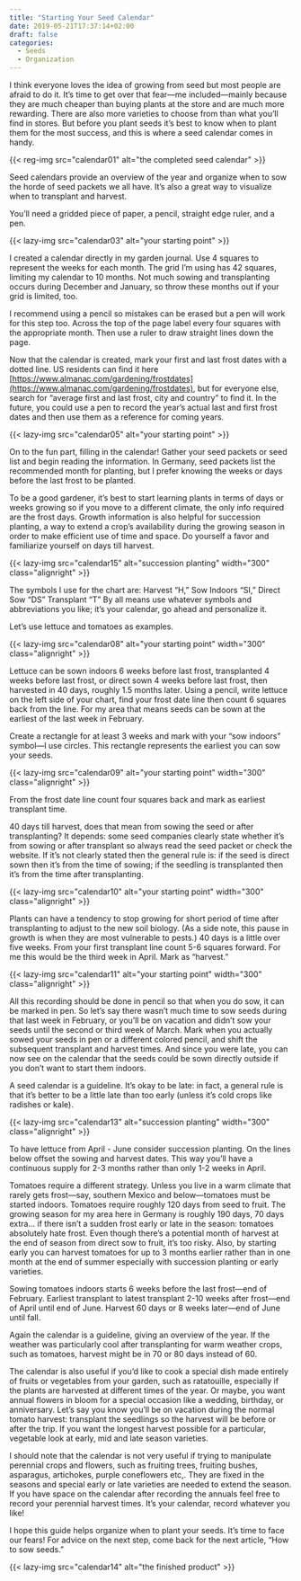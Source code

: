 ```yaml
---
title: "Starting Your Seed Calendar"
date: 2019-05-21T17:37:14+02:00
draft: false
categories:
  - Seeds
  - Organization
---
```

I think everyone loves the idea of growing from seed but most people are afraid to do it. It’s time to get over that fear—me included—mainly because they are much cheaper than buying plants at the store and are much more rewarding. There are also more varieties to choose from than what you’ll find in stores. But before you plant seeds it’s best to know when to plant them for the most success, and this is where a seed calendar comes in handy.

{{< reg-img src="calendar01" alt="the completed seed calendar" >}}

Seed calendars provide an overview of the year and organize when to sow the horde of seed packets we all have. It’s also a great way to visualize when to transplant and harvest.

You’ll need a gridded piece of paper, a pencil, straight edge ruler, and a pen.

{{< lazy-img src="calendar03" alt="your starting point" >}}

I created a calendar directly in my garden journal. Use 4 squares to represent the weeks for each month. The grid I’m using has 42 squares, limiting my calendar to 10 months. Not much sowing and transplanting occurs during December and January, so throw these months out if your grid is limited, too.

I recommend using a pencil so mistakes can be erased but a pen will work for this step too. Across the top of the page label every four squares with the appropriate month. Then use a ruler to draw straight lines down the page.

Now that the calendar is created, mark your first and last frost dates with a dotted line. US residents can find it here [https://www.almanac.com/gardening/frostdates](https://www.almanac.com/gardening/frostdates), but for everyone else, search for “average first and last frost, city and country” to find it. In the future, you could use a pen to record the year’s actual last and first frost dates and then use them as a reference for coming years.

{{< lazy-img src="calendar05" alt="your starting point" >}}

On to the fun part, filling in the calendar! Gather your seed packets or seed list and begin reading the information. In Germany, seed packets list the recommended month for planting, but I prefer knowing the weeks or days before the last frost to be planted.

To be a good gardener, it’s best to start learning plants in terms of days or weeks growing so if you move to a different climate, the only info required are the frost days. Growth information is also helpful for succession planting, a way to extend a crop’s availability during the growing season in order to make efficient use of time and space. Do yourself a favor and familiarize yourself on days till harvest.

{{< lazy-img src="calendar15" alt="succession planting" width="300" class="alignright" >}}

The symbols I use for the chart are: Harvest “H,” Sow Indoors “SI,” Direct Sow “DS” Transplant “T” By all means use whatever symbols and abbreviations you like; it’s your calendar, go ahead and personalize it.

Let’s use lettuce and tomatoes as examples.

{{< lazy-img src="calendar08" alt="your starting point" width="300" class="alignright" >}}

Lettuce can be sown indoors 6 weeks before last frost, transplanted 4 weeks before last frost, or direct sown 4 weeks before last frost, then harvested in 40 days, roughly 1.5 months later. Using a pencil, write lettuce on the left side of your chart, find your frost date line then count 6 squares back from the line. For my area that means seeds can be sown at the earliest of the last week in February.

Create a rectangle for at least 3 weeks and mark with your “sow indoors” symbol—I use circles. This rectangle represents the earliest you can sow your seeds.

{{< lazy-img src="calendar09" alt="your starting point" width="300" class="alignright" >}}

From the frost date line count four squares back and mark as earliest transplant time.

40 days till harvest, does that mean from sowing the seed or after transplanting? It depends: some seed companies clearly state whether it’s from sowing or after transplant so always read the seed packet or check the website. If it’s not clearly stated then the general rule is: if the seed is direct sown then it’s from the time of sowing; if the seedling is transplanted then it’s from the time after transplanting.

{{< lazy-img src="calendar10" alt="your starting point" width="300" class="alignright" >}}

Plants can have a tendency to stop growing for short period of time after transplanting to adjust to the new soil biology. (As a side note, this pause in growth is when they are most vulnerable to pests.) 40 days is a little over five weeks. From your first transplant line count 5-6 squares forward. For me this would be the third week in April. Mark as “harvest.”

{{< lazy-img src="calendar11" alt="your starting point" width="300" class="alignright" >}}

All this recording should be done in pencil so that when you do sow, it can be marked in pen. So let’s say there wasn’t much time to sow seeds during that last week in February, or you’ll be on vacation and didn’t sow your seeds until the second or third week of March. Mark when you actually sowed your seeds in pen or a different colored pencil, and shift the subsequent transplant and harvest times. And since you were late, you can now see on the calendar that the seeds could be sown directly outside if you don’t want to start them indoors.

A seed calendar is a guideline. It’s okay to be late: in fact, a general rule is that it’s better to be a little late than too early (unless it’s cold crops like radishes or kale).

{{< lazy-img src="calendar13" alt="succession planting" width="300" class="alignright" >}}

To have lettuce from April - June consider succession planting. On the lines below offset the sowing and harvest dates. This way you’ll have a continuous supply for 2-3 months rather than only 1-2 weeks in April.

Tomatoes require a different strategy. Unless you live in a warm climate that rarely gets frost—say, southern Mexico and below—tomatoes must be started indoors. Tomatoes require roughly 120 days from seed to fruit. The growing season for my area here in Germany is roughly 190 days, 70 days extra… if there isn’t a sudden frost early or late in the season: tomatoes absolutely hate frost. Even though there’s a potential month of harvest at the end of season from direct sow to fruit, it’s too risky. Also, by starting early you can harvest tomatoes for up to 3 months earlier rather than in one month at the end of summer especially with succession planting or early varieties.

Sowing tomatoes indoors starts 6 weeks before the last frost—end of February. Earliest transplant to latest transplant 2-10 weeks after frost—end of April until end of June. Harvest 60 days or 8 weeks later—end of June until fall.

Again the calendar is a guideline, giving an overview of the year. If the weather was particularly cool after transplanting for warm weather crops, such as tomatoes, harvest might be in 70 or 80 days instead of 60.

The calendar is also useful if you’d like to cook a special dish made entirely of fruits or vegetables from your garden, such as ratatouille, especially if the plants are harvested at different times of the year. Or maybe, you want annual flowers in bloom for a special occasion like a wedding, birthday, or anniversary. Let’s say you know you’ll be on vacation during the normal tomato harvest: transplant the seedlings so the harvest will be before or after the trip. If you want the longest harvest possible for a particular, vegetable look at early, mid and late season varieties.

I should note that the calendar is not very useful if trying to manipulate perennial crops and flowers, such as fruiting trees, fruiting bushes, asparagus, artichokes, purple coneflowers etc,. They are fixed in the seasons and special early or late varieties are needed to extend the season. If you have space on the calendar after recording the annuals feel free to record your perennial harvest times. It’s your calendar, record whatever you like!

I hope this guide helps organize when to plant your seeds. It’s time to face our fears! For advice on the next step, come back for the next article, “How to sow seeds.”

{{< lazy-img src="calendar14" alt="the finished product" >}}

